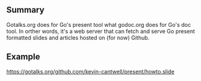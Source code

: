 ## Summary

Gotalks.org does for Go's present tool what godoc.org does for Go's doc tool. In orther words, it's a web server that can fetch and serve Go present formatted slides and articles hosted on (for now) Github. 

## Example

https://gotalks.org/github.com/kevin-cantwell/present/howto.slide
